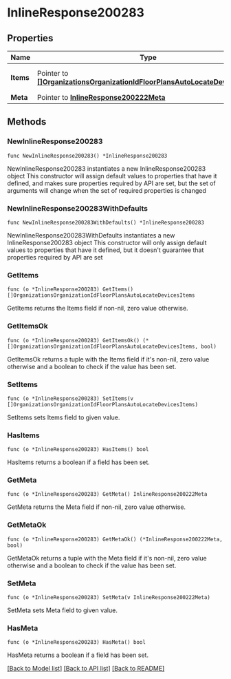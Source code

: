 # InlineResponse200283

## Properties

Name | Type | Description | Notes
------------ | ------------- | ------------- | -------------
**Items** | Pointer to [**[]OrganizationsOrganizationIdFloorPlansAutoLocateDevicesItems**](OrganizationsOrganizationIdFloorPlansAutoLocateDevicesItems.md) | Items in the paginated dataset | [optional] 
**Meta** | Pointer to [**InlineResponse200222Meta**](InlineResponse200222Meta.md) |  | [optional] 

## Methods

### NewInlineResponse200283

`func NewInlineResponse200283() *InlineResponse200283`

NewInlineResponse200283 instantiates a new InlineResponse200283 object
This constructor will assign default values to properties that have it defined,
and makes sure properties required by API are set, but the set of arguments
will change when the set of required properties is changed

### NewInlineResponse200283WithDefaults

`func NewInlineResponse200283WithDefaults() *InlineResponse200283`

NewInlineResponse200283WithDefaults instantiates a new InlineResponse200283 object
This constructor will only assign default values to properties that have it defined,
but it doesn't guarantee that properties required by API are set

### GetItems

`func (o *InlineResponse200283) GetItems() []OrganizationsOrganizationIdFloorPlansAutoLocateDevicesItems`

GetItems returns the Items field if non-nil, zero value otherwise.

### GetItemsOk

`func (o *InlineResponse200283) GetItemsOk() (*[]OrganizationsOrganizationIdFloorPlansAutoLocateDevicesItems, bool)`

GetItemsOk returns a tuple with the Items field if it's non-nil, zero value otherwise
and a boolean to check if the value has been set.

### SetItems

`func (o *InlineResponse200283) SetItems(v []OrganizationsOrganizationIdFloorPlansAutoLocateDevicesItems)`

SetItems sets Items field to given value.

### HasItems

`func (o *InlineResponse200283) HasItems() bool`

HasItems returns a boolean if a field has been set.

### GetMeta

`func (o *InlineResponse200283) GetMeta() InlineResponse200222Meta`

GetMeta returns the Meta field if non-nil, zero value otherwise.

### GetMetaOk

`func (o *InlineResponse200283) GetMetaOk() (*InlineResponse200222Meta, bool)`

GetMetaOk returns a tuple with the Meta field if it's non-nil, zero value otherwise
and a boolean to check if the value has been set.

### SetMeta

`func (o *InlineResponse200283) SetMeta(v InlineResponse200222Meta)`

SetMeta sets Meta field to given value.

### HasMeta

`func (o *InlineResponse200283) HasMeta() bool`

HasMeta returns a boolean if a field has been set.


[[Back to Model list]](../README.md#documentation-for-models) [[Back to API list]](../README.md#documentation-for-api-endpoints) [[Back to README]](../README.md)


